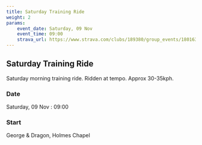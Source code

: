 ```yaml
---
title: Saturday Training Ride
weight: 2
params:
    event_date: Saturday, 09 Nov
    event_time: 09:00
    strava_url: https://www.strava.com/clubs/189380/group_events/1801637
---
```


## Saturday Training Ride 

Saturday morning training ride. Ridden at tempo. Approx 30-35kph.

### Date

Saturday, 09 Nov : 09:00

### Start

George &amp; Dragon, Holmes Chapel


